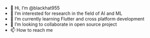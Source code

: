 - 👋 Hi, I’m @blackhat955
- 👀 I’m interested for research in the field of  AI and ML
- 🌱 I’m currently learning Flutter and cross platform development 
- 💞️ I’m looking to collaborate in  open source project
- 📫 How to reach me 

<!---
blackhat955/blackhat955 is a ✨ special ✨ repository because its `README.md` (this file) appears on your GitHub profile.
You can click the Preview link to take a look at your changes.
--->
